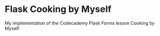 # Flask Cooking by Myself

My implementation of the Codecademy Flask Forms lesson Cooking by Myself.